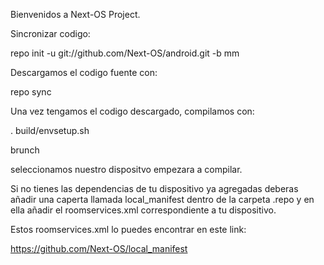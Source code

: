 Bienvenidos a Next-OS Project.

Sincronizar codigo:

repo init -u git://github.com/Next-OS/android.git -b mm

Descargamos el codigo fuente con:

repo sync

Una vez tengamos el codigo descargado, compilamos con:

. build/envsetup.sh

brunch

seleccionamos nuestro dispositvo empezara a compilar.


Si no tienes las dependencias de tu dispositivo ya agregadas deberas añadir una caperta llamada local_manifest dentro de la carpeta .repo y en ella añadir el roomservices.xml correspondiente a tu dispositivo.

Estos roomservices.xml lo puedes encontrar en este link:

https://github.com/Next-OS/local_manifest
